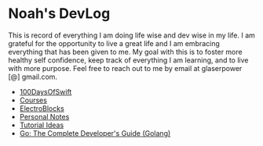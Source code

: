 # Noah's DevLog

This is record of everything I am doing life wise and dev wise in my life.  I am grateful for the opportunity to live a great life and I am embracing everything that has been given to me.  My goal with this is to foster more healthy self confidence, keep track of everything I am learning, and to live with more purpose.  Feel free to reach out to me by email at glaserpower [@] gmail.com.

- [100DaysOfSwift](100DaysOfSwift/index.md)
- [Courses](courses/index.md)
- [ElectroBlocks](electroblocks/index.md)
- [Personal Notes](personal_notes/index.md)
- [Tutorial Ideas](tutorial-ideas.md)
- [Go: The Complete Developer's Guide (Golang)
](https://github.com/phptuts/devlog/blob/master/courses/Go:%20The%20Complete%20Developer's%20Guide%20(Golang).md)
